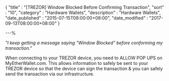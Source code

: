 {
"title"       : "[TREZOR] Window Blocked Before Confirming Transaction",
"sort"        : "10",
"category"    : "Hardware Wallets",
"description" : "Hardware Wallets",
"date_published" : "2015-07-15T08:00:00+08:00",
"date_modified"  : "2017-09-13T08:00:00+08:00"
}

---%


*"I keep getting a message saying "Window Blocked" before conforming my transaction."*

When connecting to your TREZOR device, you need to ALLOW POP UPS on MyEtherWallet.com. This allows information to safely be sent to your TREZOR device so that the device can sign the transaction & you can safely send the transaction via our infrastructure.
